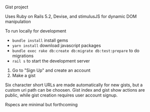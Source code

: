 Gist project

Uses Ruby on Rails 5.2, Devise, and stimulusJS for dynamic DOM manipulation

To run locally for development

- `bundle install` install gems
- `yarn install` download javascript packages
- `bundle exec rake db:create db:migrate db:test:prepare` to do migrations
- `rail s` to start the development server


1. Go to "Sign Up" and create an account
2. Make a gist

Six character short URLs are made automatically for new gists, but a custom uri path can be choosen.
Gist index and gist show actions are public, while gist creation requires user account signup.

Rspecs are minimal but forthcoming
